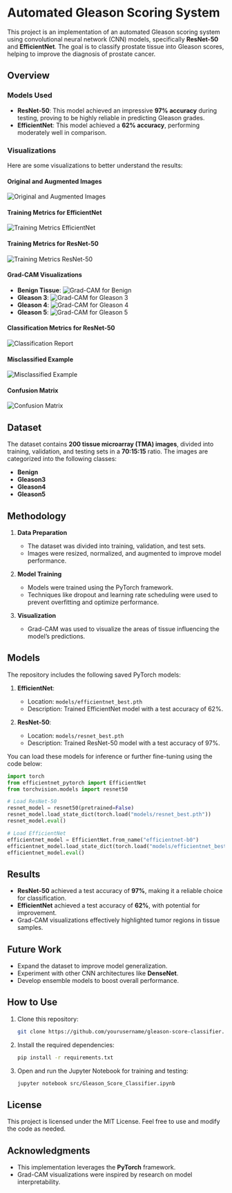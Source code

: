 # Automated Gleason Scoring System

This project is an implementation of an automated Gleason scoring system using convolutional neural network (CNN) models, specifically **ResNet-50** and **EfficientNet**. The goal is to classify prostate tissue into Gleason scores, helping to improve the diagnosis of prostate cancer.

## Overview

### Models Used
- **ResNet-50**: This model achieved an impressive **97% accuracy** during testing, proving to be highly reliable in predicting Gleason grades.
- **EfficientNet**: This model achieved a **62% accuracy**, performing moderately well in comparison.

### Visualizations
Here are some visualizations to better understand the results:

#### Original and Augmented Images
![Original and Augmented Images](images/data.png)

#### Training Metrics for EfficientNet
![Training Metrics EfficientNet](images/EffecientNet_Tain.png)

#### Training Metrics for ResNet-50
![Training Metrics ResNet-50](images/ResNet-50_Train.png)

#### Grad-CAM Visualizations
- **Benign Tissue**:
  ![Grad-CAM for Benign](images/GradCam_ResNet_50.png)
- **Gleason 3**:
  ![Grad-CAM for Gleason 3](images/im2_GradCam_ResNet_50.png)
- **Gleason 4**:
  ![Grad-CAM for Gleason 4](images/im3_GradCam_ResNet_50.png)
- **Gleason 5**:
  ![Grad-CAM for Gleason 5](images/im4_GradCam_ResNet_50.png)

#### Classification Metrics for ResNet-50
![Classification Report](images/ResNet_50_accuracy.png)

#### Misclassified Example
![Misclassified Example](images/ResNet_50_misclassified.png)

#### Confusion Matrix
![Confusion Matrix](images/ResNet50_ConfMatrix.png)

## Dataset
The dataset contains **200 tissue microarray (TMA) images**, divided into training, validation, and testing sets in a **70:15:15** ratio. The images are categorized into the following classes:
- **Benign**
- **Gleason3**
- **Gleason4**
- **Gleason5**

## Methodology
1. **Data Preparation**
   - The dataset was divided into training, validation, and test sets.
   - Images were resized, normalized, and augmented to improve model performance.

2. **Model Training**
   - Models were trained using the PyTorch framework.
   - Techniques like dropout and learning rate scheduling were used to prevent overfitting and optimize performance.

3. **Visualization**
   - Grad-CAM was used to visualize the areas of tissue influencing the model’s predictions.

## Models
The repository includes the following saved PyTorch models:

1. **EfficientNet**:
   - Location: `models/efficientnet_best.pth`
   - Description: Trained EfficientNet model with a test accuracy of 62%.

2. **ResNet-50**:
   - Location: `models/resnet_best.pth`
   - Description: Trained ResNet-50 model with a test accuracy of 97%.

You can load these models for inference or further fine-tuning using the code below:

```python
import torch
from efficientnet_pytorch import EfficientNet
from torchvision.models import resnet50

# Load ResNet-50
resnet_model = resnet50(pretrained=False)
resnet_model.load_state_dict(torch.load("models/resnet_best.pth"))
resnet_model.eval()

# Load EfficientNet
efficientnet_model = EfficientNet.from_name("efficientnet-b0")
efficientnet_model.load_state_dict(torch.load("models/efficientnet_best.pth"))
efficientnet_model.eval()
```

## Results
- **ResNet-50** achieved a test accuracy of **97%**, making it a reliable choice for classification.
- **EfficientNet** achieved a test accuracy of **62%**, with potential for improvement.
- Grad-CAM visualizations effectively highlighted tumor regions in tissue samples.

## Future Work
- Expand the dataset to improve model generalization.
- Experiment with other CNN architectures like **DenseNet**.
- Develop ensemble models to boost overall performance.

## How to Use
1. Clone this repository:
   ```bash
   git clone https://github.com/yourusername/gleason-score-classifier.git
   ```

2. Install the required dependencies:
   ```bash
   pip install -r requirements.txt
   ```

3. Open and run the Jupyter Notebook for training and testing:
   ```bash
   jupyter notebook src/Gleason_Score_Classifier.ipynb
   ```

## License
This project is licensed under the MIT License. Feel free to use and modify the code as needed.

## Acknowledgments
- This implementation leverages the **PyTorch** framework.
- Grad-CAM visualizations were inspired by research on model interpretability.
